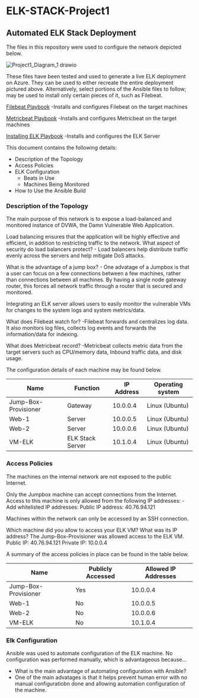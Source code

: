 # ELK-STACK-Project1
## Automated ELK Stack Deployment

The files in this repository were used to configure the network depicted below.

![Project1_Diagram_1 drawio](https://user-images.githubusercontent.com/85567847/133757383-390f1a84-1f1b-4671-a770-6ddf4c65e2d2.png)

These files have been tested and used to generate a live ELK deployment on Azure. They can be used to either recreate the entire deployment pictured above. Alternatively, select portions of the Ansible files to follow; may be used to install only certain pieces of it, such as Filebeat.

[Filebeat Playbook](https://github.com/janetna40/ELK-STACK-Project1/blob/0899bacb55d415564623d63b5ea4448d1daa149a/Ansible/filebeat-playbook.yml) 
	-Installs and configures Filebeat on the target machines

[Metricbeat Playbook](https://github.com/janetna40/ELK-STACK-Project1/blob/dc5c52593a5e4e115d204123d2a820f989fbcc7f/Ansible/metricbeat-playbook.yml) 
	-Installs and configures Metricbeat on the target machines

[Installing ELK Playbook](https://github.com/janetna40/ELK-STACK-Project1/blob/dc5c52593a5e4e115d204123d2a820f989fbcc7f/Ansible/install-elk-playbook.yml-elk-playbook.yml) 
	-Installs and configures the ELK Server


This document contains the following details:
- Description of the Topology
- Access Policies
- ELK Configuration
  - Beats in Use
  - Machines Being Monitored
- How to Use the Ansible Build


### Description of the Topology

The main purpose of this network is to expose a load-balanced and monitored instance of DVWA, the Damn Vulnerable Web Application.

Load balancing ensures that the application will be highly effective and efficient, in addition to restricting traffic to the network.
What aspect of security do load balancers protect? 
		- Load balancers help distribute traffic evenly across the servers and help mitigate DoS attacks.

What is the advantage of a jump box?
		- One advatage of a Jumpbox is that a user can focus on a few connections between a few machines, rather than connections between all machines. By having a single node gateway router, this forces all network traffic through a router that is secured and monitored.

Integrating an ELK server allows users to easily monitor the vulnerable VMs for changes to the system logs and system metrics/data.

What does Filebeat watch for?
		-Filebeat forwards and centralizes log data. It also monitors log files, collects log events and forwards the information/data for indexing.
	
What does Metricbeat record?
		-Metricbeat collects metric data from the target servers such as CPU/memory data, 
	Inbound traffic data, and disk usage.

The configuration details of each machine may be found below.

| Name                 | Function         | IP Address | Operating system |
|----------------------|------------------|------------|------------------|
| Jump-Box-Provisioner | Gateway          | 10.0.0.4   | Linux (Ubuntu)   |
| Web-1                | Server           | 10.0.0.5   | Linux (Ubuntu)   |
| Web-2                | Server           | 10.0.0.6   | Linux (Ubuntu)   |
| VM-ELK               | ELK Stack Server | 10.1.0.4   | Linux (Ubuntu)   |

### Access Policies

The machines on the internal network are not exposed to the public Internet. 

Only the Jumpbox machine can accept connections from the Internet. Access to this machine is only allowed from the following IP addresses:
-Add whitelisted IP addresses: Public IP address: 40.76.94.121

Machines within the network can only be accessed by an SSH connection.

Which machine did you allow to access your ELK VM? What was its IP address?
The Jump-Box-Provisioner was allowed access to the ELK VM.
Public IP: 40.76.94.121
Private IP: 10.0.0.4

A summary of the access policies in place can be found in the table below.

| Name                 | Publicly Accessed | Allowed IP Addresses |
|----------------------|-------------------|----------------------|
| Jump-Box-Provisioner | Yes               | 10.0.0.4             |
| Web-1                | No                | 10.0.0.5             |
| Web-2                | No                | 10.0.0.6             |
| VM-ELK               | No                | 10.1.0.4             |

### Elk Configuration

Ansible was used to automate configuration of the ELK machine. No configuration was performed manually, which is advantageous because...
- What is the main advantage of automating configuration with Ansible?
 - One of the main advatages is that it helps prevent human error with no manual configuratiobn done and allowing automation configuration of the machine.  

